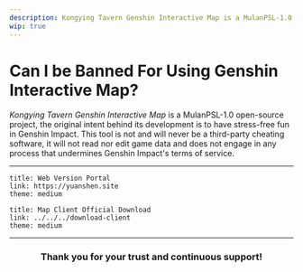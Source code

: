 ```yaml
---
description: Kongying Tavern Genshin Interactive Map is a MulanPSL-1.0 open-source project, the original intent behind its development is to have stress-free fun in Genshin Impact. This tool is not and will never be a third-party cheating software, it will not read nor edit game data and does not engage in any process that undermines Genshin Impact's terms of service.
wip: true
---
```


[文：使用地图会被封号吗？]: # 'https://support.qq.com/products/321980/faqs/97654'

# Can I be Banned For Using Genshin Interactive Map?

_Kongying Tavern Genshin Interactive Map_ is a MulanPSL-1.0 open-source project, the original intent behind its development is to have stress-free fun in Genshin Impact. This tool is not and will never be a third-party cheating software, it will not read nor edit game data and does not engage in any process that undermines Genshin Impact's terms of service.

---

```card
title: Web Version Portal
link: https://yuanshen.site
theme: medium
```

```card
title: Map Client Official Download
link: ../../../download-client
theme: medium
```

---

 <div style="text-align: center;"><h3>Thank you for your trust and continuous support!</h3></div>
